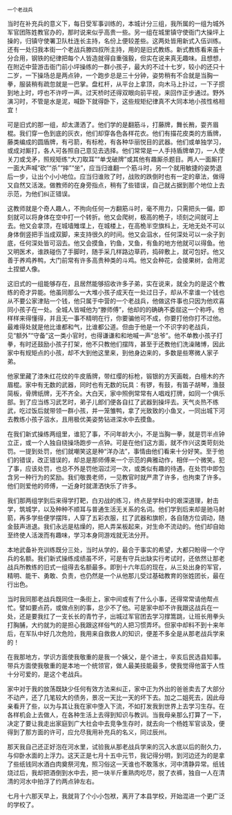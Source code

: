     一个老战兵 

   当时在补充兵的意义下，每日受军事训练的，本城计分三组，我所属的一组为城外军官团陈姓教官办的，那时说来似乎高贵一些。另一组在城里镇守使衙门大操坪上操的，归镇守使署卫队杜连长主持，名份上便较差些。这两处皆用新式入伍训练。还有一处归我本街一个老战兵滕四叔所主持，用的是旧式教练。新式教练看来虽十分合用，钢铁的纪律把每个人皆造就得自重强毅，但实在说来真无趣味。且想想，在附近中营游击衙门前小坪操练的一群小孩子，最大的不过十七岁，较小的还只十二岁，一下操场总是两点钟，一个跑步总是三十分钟，姿势稍有不合就是当胸一拳，服装稍有疏忽就是一巴掌。盘杠杆，从平台上拿顶，向木马上扑过，一下子掼到地上时，哼也不许哼一声。过天桥时还得双眼向前平视，来回作正步通过。野外演习时，不管是水是泥，喊卧下就得卧下，这些规矩纪律真不大同本地小孩性格相宜！

   可是旧式的那一组，却太潇洒了。他们学的是翻筋斗，打藤牌，舞长矟，耍齐眉棍。我们穿一色到底的灰衣，他们却穿各色各样花衣。他们有描花皮类的方盾牌，藤类编成的圆盾牌，有弓箭，有标枪，有各种华丽悦目的武器。他们或单独学习，或成对厮打，各人可各照自己意见去选择。他们常常是一人手持盾牌单刀，一人使关刀或戈矛，照规矩练“大刀取耳”“单戈破牌”或其他有趣厮杀题目。两人一面厮打一面大声喊“砍”“杀”“摔”“坐”，应当归谁翻一个筋斗时，另一个就用敏捷的姿势退后一步，让出个小小地位。应当归谁败了时，战败的跌倒时也有一定的章法，做得又自然又活泼。做教师的在身旁指点，稍有了些错误，自己就占据到那个地位上去示范，为他们纠正错误。

   这教师就是个奇人趣人，不拘向任何一方翻筋斗时，毫不用力，只需把头一偏，即刻就可以将身体在空中打一个转折。他又会爬树，极高的桅子，顷刻之间就可上去。他又会拿顶，在城墙雉堞上，在城楼上，在高桅半空旗枓上，无地无处不可以身体倒竖把手当成双脚，来支持很久的时间。他又会泅水，任何深处可以一氽子到底，任何深处皆可泅去。他又会摸鱼，钓鱼，叉鱼，有鱼的地方他就可以得鱼。他又明医术，谁跌碰伤了手脚时，随手采几样路边草药，捣碎敷上，就可包好。他又善于养鸡养鸭，大门前常有许多高贵种类的斗鸡。他又会种花，会接果树，会用泥土捏塑人像。

   这旧式的一组能够存在，且居然能够招收许多子弟，实在说来，就全为的是这个教练的奇才异能。他虽同那么一大堆小孩子成天在一处过日子，却从不拿谁一个钱也从不要公家津贴一个钱，他只属于中营的一个老战兵，他做这件事也只因为他欢喜同小孩子在一处。全城人皆喊他为“滕师傅”，他却的的确确不委屈这一个称呼。他样样来得懂得，并且无一事不精明在行，你要骗他可不成，你要打他你打不过他。最难得处就是他比谁都和气，比谁都公道。但由于他是一个不识字的老战兵，见“额外”“守备”这一类小官时，也得谦谦和和地喊一声“总爷”。他不单教小孩子打拳，有时还鼓励小孩子打架，他不只教他们摆阵，甚至于还教他们洗澡赌博，因此家中有规矩点的小孩，却不大到他这里来，到他身边来的，多数是些寒微人家子弟。

   他家里藏了漆朱红花纹的牛皮盾牌，带红缨的标枪，锻银的方天画戟，白檀木的齐眉棍。家中有无数的武器，同时也有无数的玩具：有锣，有鼓，有笛子胡琴，渔鼓简板，骨牌纸牌，无不齐全。大白天，家中照例常常有人唱戏打牌，如同一个俱乐部。到了应当练习武艺时，弟子儿郎们便各自扛了武器到操坪去。天气炎热不练武，吃过饭后就带领一群小孩，并一笼雏鸭，拿了光致致的小鱼叉，一同出城下河去教练小孩子泅水，且用极优美姿势钻进深水中去摸鱼。

   在我们新式操练两组里，谁犯了事，不问年龄大小，不是当胸一拳，就是罚半点钟立正，或一个人独自绕操场跑步一点钟。可是在他们这方面，就不作兴这类苛刻处罚。一提到处罚，他们就嘲笑这是种“洋办法”，事情由他们看来十分好笑。至于他们的错误，改正错误的，却总是那师傅来一个示范的典雅动作，相伴一个微笑。犯了事，应该处罚，也总不外是罚他泅过河一次，或类似有趣的待遇，在处罚中即包含另一种行为的奖励。我们敬畏老师，一见教官时就严肃了许多，也拘束了许多。他们则爱他的师傅，一近身时就潇洒快乐了许多。

   我们那两组学到后来得学打靶，白刃战的练习，终点是学科中的艰深道理，射击学，筑城学，以及种种不顺耳与普通生活无关系的名词。他们学到后来却是驰马射箭，再多学些便学摆阵，人穿了五彩衣服，扛了武器和旗帜，各自随方位调动，随金鼓声进退。我们永远是枯燥的，把人弄呆板起来，对生命不流动的。他们却自始至终使人活泼而有趣味，学习本身同游戏就无法分开。

   本地武备补充训练既分三处，当时从学的，最合于事实的希望，大都只盼得一个守兵的名额。我们新式操练成绩虽不坏，可是有守兵出缺实行考试时，还依然让那老战兵所教练的旧式一组得去名额最多。即到十六年后的现在，从三处出身的军官，精明、能干、勇敢、负责，也仍然是一个从他那儿受过基础教育的张姓团长，最在行出色。

   当时我同那老战兵既同住一条街上，家中间或有了什么小事，还得常常请他帮点忙。譬如要点药，或做点别的事，总少不了他。可是家中却不许我跟这战兵在一处，还是要我扛了一支长长的青竹子，出城过军官团去学习撑篙跳，让班长用拳头打胸脯，大约就为的是担心我跟这样俗气的人把习惯弄坏。但家中却料不到十来年后，在军队中好几次危险，我用来自救救人的知识，便差不多全是从那老战兵学来的！

   在我那地方，学识方面使我敬重的是我一个姨父，是个进士，辛亥后民选县知事。带兵方面使我敬重的是本地一个统领官，做人最美技能最多，使我觉得他富于人性十分可爱的，是这个老战兵。

   家中对于我的放荡既缺少任何有效方法来纠正，家中正为外出的爸爸卖去了大部分不动产，还了几笔较大的债务，景况一天比一天的坏下去。加之二姐死去，因此母亲看开了些，以为与其让我在家中堕入下流，不如打发我到世界上去学习生存。在各样机会上去做人，在各种生活上去得到知识与教训。当我母亲那么打算了一下，决定了要让我走出家庭到广大社会中去竞争生存时，就去向一个杨姓军官谈及，便得到了那方面的许可，应允尽我用补充兵的名义，同过辰州。

   那天我自己还正好泡在河水里，试验我从那老战兵学来的沉入水底以后的耐久力，与仰卧水面的上浮力。这天正是七月十五中元节，我记得分明，到河边还为的是拿了些纸钱同水酒白肉奠祭河鬼，照习俗这一天谁也不敢落水，河中清静异常。纸钱烧过后，我却把酒倒到水中去，把一块半斤重熟肉吃尽，脱了衣裤，独自一人在清清的河水中拍浮了约两点钟左右。

   七月十六那天早上，我就背了个小小包袱，离开了本县学校，开始混进一个更广泛的学校了。

